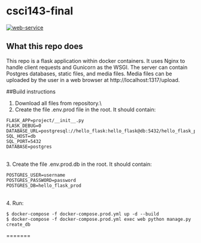 # csci143-final
[![web-service](https://github.com/justinchiao/csci143-final/actions/workflows/web-service.yml/badge.svg)](https://github.com/justinchiao/csci143-final/actions/workflows/web-service.yml)

## What this repo does
This repo is a flask application within docker containers. It uses Nginx to handle client requests and Gunicorn as the WSGI. The server can contain Postgres databases, static files, and media files. Media files can be uploaded by the user in a web browser at http://localhost:1317/upload.

##Build instructions
1. Download all files from repository.\
2. Create the file .env.prod file in the root. It should contain:
```
FLASK_APP=project/__init__.py
FLASK_DEBUG=0
DATABASE_URL=postgresql://hello_flask:hello_flask@db:5432/hello_flask_prod
SQL_HOST=db
SQL_PORT=5432
DATABASE=postgres
```
\
3. Create the file .env.prod.db in the root. It should contain:
```
POSTGRES_USER=username
POSTGRES_PASSWORD=password
POSTGRES_DB=hello_flask_prod
```
\
4. Run: 
```
$ docker-compose -f docker-compose.prod.yml up -d --build
$ docker-compose -f docker-compose.prod.yml exec web python manage.py create_db

```
=======


